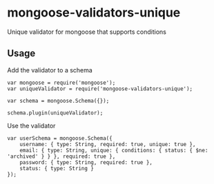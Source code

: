 # mongoose-validators-unique

Unique validator for mongoose that supports conditions

## Usage

Add the validator to a schema

    var mongoose = require('mongoose');
    var uniqueValidator = require('mongoose-validators-unique');
    
    var schema = mongoose.Schema({});
    
    schema.plugin(uniqueValidator);
    
Use the validator

    var userSchema = mongoose.Schema({
        username: { type: String, required: true, unique: true },
        email: { type: String, unique: { conditions: { status: { $ne: 'archived' } } }, required: true },
        password: { type: String, required: true },
        status: { type: String }
    });

